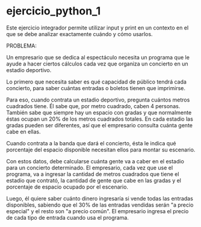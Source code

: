# ejercicio_python_1
Este ejercicio integrador permite utilizar input y print en un contexto en el que se debe analizar exactamente cuándo y cómo usarlos.


PROBLEMA:

Un empresario que se dedica al espectáculo necesita un programa que le ayude a hacer ciertos cálculos cada vez que organiza un concierto en un estadio deportivo.

Lo primero que necesita saber es qué capacidad de público tendrá cada concierto, para saber cuántas entradas o boletos tienen que imprimirse.

Para eso, cuando contrata un estadio deportivo, pregunta cuántos metros cuadrados tiene. Él sabe que, por metro cuadrado, caben 4 personas. También sabe que siempre hay un espacio con gradas y que normalmente éstas ocupan un 20% de los metros cuadrados totales. En cada estadio las gradas pueden ser diferentes, así que el empresario consulta cuánta gente cabe en ellas. 

Cuando contrata a la banda que dará el concierto, ésta le indica qué porcentaje del espacio disponible necesitan ellos para montar su escenario.

Con estos datos, debe calcularse cuánta gente va a caber en el estadio para un concierto determinado. El empresario, cada vez que use el programa, va a ingresar la cantidad de metros cuadrados que tiene el estadio que contrató, la cantidad de gente que cabe en las gradas y el porcentaje de espacio ocupado por el escenario.

Luego, él quiere saber cuánto dinero ingresaría si vende todas las entradas disponibles, sabiendo que el 30% de las entradas vendidas serán "a precio especial" y el resto son "a precio común". El empresario ingresa el precio de cada tipo de entrada cuando usa el programa.
